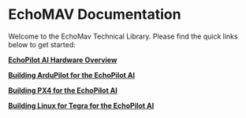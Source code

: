 # EchoMAV Documentation

Welcome to the EchoMav Technical Library. Please find the quick links below to get started:

**[EchoPilot AI Hardware Overview](echopilot_ai.md)**  

**[Building ArduPilot for the EchoPilot AI](build_ardupilot.md)**

**[Building PX4 for the EchoPilot AI](build_px4.md)**

**[Building Linux for Tegra for the EchoPilot AI](compile_l4t.md)**